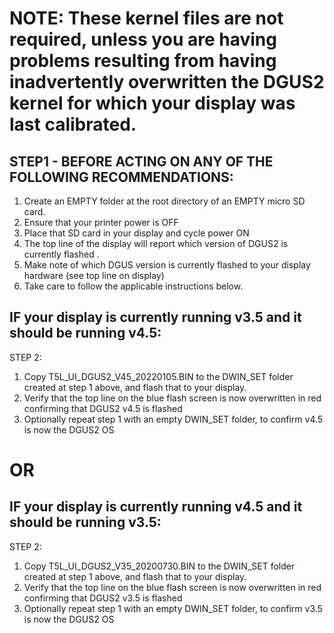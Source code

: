 # NOTE: These kernel files are not required, unless you are having problems resulting from having inadvertently overwritten the DGUS2 kernel for which your display was last calibrated.

## STEP1 - BEFORE ACTING ON ANY OF THE FOLLOWING RECOMMENDATIONS:
1. Create an EMPTY folder at the root directory of an EMPTY micro SD card.
2. Ensure that your printer power is OFF
3. Place that SD card in your display and cycle power ON
4. The top line of the display will report which version of DGUS2 is currently flashed .  
4. Make note of which DGUS version is currently flashed to your display hardware (see top line on display)
5. Take care to follow the applicable instructions below.

## IF your display is currently running v3.5 and it should be running v4.5:
STEP 2: 
1. Copy T5L_UI_DGUS2_V45_20220105.BIN to the DWIN_SET folder created at step 1 above, and flash that to your display.
2. Verify that the top line on the blue flash screen is now overwritten in red confirming that DGUS2 v4.5 is flashed
3. Optionally repeat step 1 with an empty DWIN_SET folder, to confirm v4.5 is now the DGUS2 OS

# OR

## IF your display is currently running v4.5 and it should be running v3.5:
STEP 2: 
1. Copy T5L_UI_DGUS2_V35_20200730.BIN to the DWIN_SET folder created at step 1 above, and flash that to your display.
2. Verify that the top line on the blue flash screen is now overwritten in red confirming that DGUS2 v3.5 is flashed
3. Optionally repeat step 1 with an empty DWIN_SET folder, to confirm v3.5 is now the DGUS2 OS